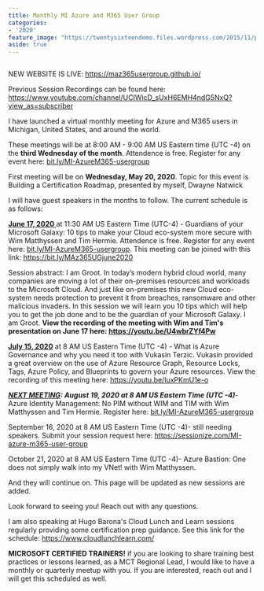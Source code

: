 ```yaml
---
title: Monthly MI Azure and M365 User Group
categories:
- '2020'
feature_image: "https://twentysixteendemo.files.wordpress.com/2015/11/post.png"
aside: true
---
```




<div class="wp-block-image"><figure class="aligncenter size-large"><img src="https://captainhyperscaler.files.wordpress.com/2020/06/maz365ugv2.png?w=852" alt="" class="wp-image-680"/></figure></div>

NEW WEBSITE IS LIVE: <a href="https://maz365usergroup.github.io/" target="_blank" rel="noreferrer noopener">https://maz365usergroup.github.io/</a>

Previous Session Recordings can be found here: <a rel="noreferrer noopener" href="https://www.youtube.com/channel/UCIWicD_sUxH6EMH4ndG5NxQ?view_as=subscriber" target="_blank">https://www.youtube.com/channel/UCIWicD_sUxH6EMH4ndG5NxQ?view_as=subscriber</a>

I have launched a virtual monthly meeting for Azure and M365 users in Michigan, United States, and around the world.

These meetings will be at 8:00 AM - 9:00 AM US Eastern time (UTC -4) on the <strong>third Wednesday of the month</strong>.  Attendence is free.  Register for any event here: <a rel="noreferrer noopener" href="https://bit.ly/MI-AzureM365-usergroup" target="_blank">bit.ly/MI-AzureM365-usergroup</a>

First meeting will be on <strong>Wednesday, May 20, 2020</strong>.  Topic for this event is Building a Certification Roadmap, presented by myself, Dwayne Natwick

I will have guest speakers in the months to follow.  The current schedule is as follows:

<span style="text-decoration:underline;"><span class="has-inline-color has-vivid-cyan-blue-color"><strong>June 17, 2020</strong> </span></span>at 11:30 AM US Eastern Time (UTC-4) - Guardians of your Microsoft Galaxy: 10 tips to make your Cloud eco-system more secure with Wim Matthyssen and Tim Hermie.  Attendence is free. Register for any event here: <a rel="noreferrer noopener" href="https://bit.ly/MI-AzureM365-usergroup" target="_blank">bit.ly/MI-AzureM365-usergroup</a>. This meeting can be joined with this link: <a rel="noreferrer noopener" href="https://bit.ly/MAz365UGjune2020" target="_blank">https://bit.ly/MAz365UGjune2020</a> 

Session abstract: I am Groot. In today’s modern hybrid cloud world, many companies are moving a lot of their on-premises resources and workloads to the Microsoft Cloud. And just like on-premises this new Cloud eco-system needs protection to prevent it from breaches, ransomware and other malicious invaders. In this session we will learn you 10 tips which will help you to get the job done and to be the guardian of your Microsoft Galaxy. I am Groot.  <strong>View the recording of the meeting with Wim and Tim's presentation on June 17 here: <a rel="noreferrer noopener" href="https://youtu.be/U4wbrZYf4Pw" target="_blank">https://youtu.be/U4wbrZYf4Pw</a></strong>

<strong><span style="text-decoration:underline;"><span class="has-inline-color has-vivid-cyan-blue-color">July 15, 2020</span></span></strong> at 8 AM US Eastern Time (UTC -4) - What is Azure Governance and why you need it too with Vukasin Terzic.  Vukasin provided a great overview on the use of Azure Resource Graph, Resource Locks, Tags, Azure Policy, and Blueprints to govern your Azure resources.  View the recording of this meeting here: <a href="https://youtu.be/IuxPKmU1e-o" target="_blank" rel="noreferrer noopener">https://youtu.be/IuxPKmU1e-o</a>

<strong><em><span style="text-decoration:underline;"><span class="has-inline-color has-vivid-green-cyan-color">NEXT MEETING</span></span><span class="has-inline-color has-vivid-green-cyan-color">: </span><span class="has-inline-color has-vivid-cyan-blue-color">August 19, 2020</span> at 8 AM US Eastern Time (UTC -4)</em></strong>- Azure Identity Management: No PIM without WIM and TIM with Wim Matthyssen and Tim Hermie.  Register here: <a rel="noreferrer noopener" href="https://bit.ly/MI-AzureM365-usergroup" target="_blank">bit.ly/MI-AzureM365-usergroup</a>

September 16, 2020 at 8 AM US Eastern Time (UTC -4)- still needing speakers.  Submit your session request here: <a rel="noreferrer noopener" href="https://sessionize.com/MI-azure-m365-user-group" target="_blank">https://sessionize.com/MI-azure-m365-user-group</a>

October 21, 2020 at 8 AM US Eastern Time (UTC -4)- Azure Bastion: One does not simply walk into my VNet! with Wim Matthyssen.

And they will continue on.  This page will be updated as new sessions are added.  

Look forward to seeing you!  Reach out with any questions.

I am also speaking at Hugo Barona's Cloud Lunch and Learn sessions regularly providing some certification prep guidance.  See this link for the schedule:  <a href="https://www.cloudlunchlearn.com/" target="_blank" rel="noreferrer noopener">https://www.cloudlunchlearn.com/</a>

<strong>MICROSOFT CERTIFIED TRAINERS!</strong> if you are looking to share training best practices or lessons learned, as a MCT Regional Lead, I would like to have a monthly or quarterly meetup with you.  If you are interested, reach out and I will get this scheduled as well.
